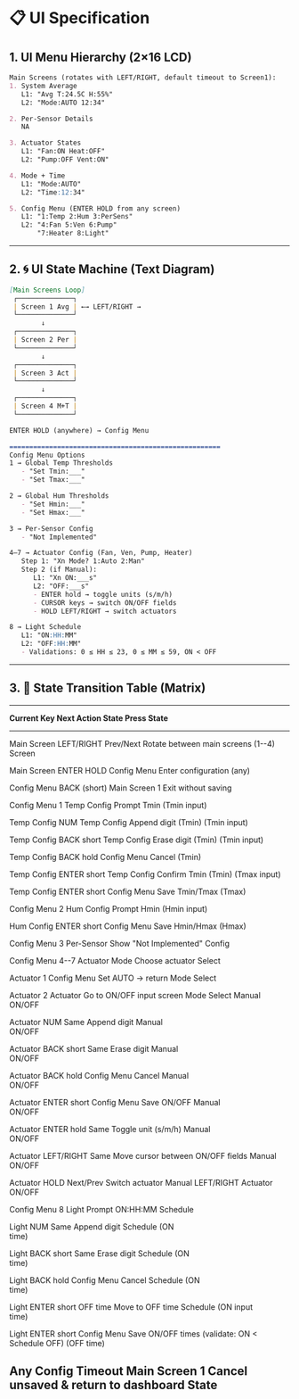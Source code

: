 # 📋 UI Specification

## 1. UI Menu Hierarchy (2×16 LCD)

``` markdown
Main Screens (rotates with LEFT/RIGHT, default timeout to Screen1):
1. System Average
   L1: "Avg T:24.5C H:55%"
   L2: "Mode:AUTO 12:34"

2. Per-Sensor Details
   NA

3. Actuator States
   L1: "Fan:ON Heat:OFF"
   L2: "Pump:OFF Vent:ON"

4. Mode + Time
   L1: "Mode:AUTO"
   L2: "Time:12:34"

5. Config Menu (ENTER HOLD from any screen)
   L1: "1:Temp 2:Hum 3:PerSens"
   L2: "4:Fan 5:Ven 6:Pump"
       "7:Heater 8:Light"
```

------------------------------------------------------------------------

## 2. 🌀 UI State Machine (Text Diagram)

``` markdown
[Main Screens Loop]
 ┌──────────────┐
 | Screen 1 Avg | ←→ LEFT/RIGHT → 
 └──────────────┘
        ↓
 ┌──────────────┐
 | Screen 2 Per | 
 └──────────────┘
        ↓
 ┌──────────────┐
 | Screen 3 Act | 
 └──────────────┘
        ↓
 ┌──────────────┐
 | Screen 4 M+T | 
 └──────────────┘

ENTER HOLD (anywhere) → Config Menu

=====================================================
Config Menu Options
1 → Global Temp Thresholds
   - "Set Tmin:___"
   - "Set Tmax:___"

2 → Global Hum Thresholds
   - "Set Hmin:___"
   - "Set Hmax:___"

3 → Per-Sensor Config
   - "Not Implemented"

4–7 → Actuator Config (Fan, Ven, Pump, Heater)
   Step 1: "Xn Mode? 1:Auto 2:Man"
   Step 2 (if Manual): 
      L1: "Xn ON:___s"
      L2: "OFF:___s"
      - ENTER hold → toggle units (s/m/h)
      - CURSOR keys → switch ON/OFF fields
      - HOLD LEFT/RIGHT → switch actuators

8 → Light Schedule
   L1: "ON:HH:MM"
   L2: "OFF:HH:MM"
   - Validations: 0 ≤ HH ≤ 23, 0 ≤ MM ≤ 59, ON < OFF
```

------------------------------------------------------------------------

## 3. 📑 State Transition Table (Matrix)

  ----------------------------------------------------------------------------
  **Current    **Key        **Next        **Action**
  State**      Press**      State**       
  ------------ ------------ ------------- ------------------------------------
  Main Screen  LEFT/RIGHT   Prev/Next     Rotate between main screens
  (1--4)                    Screen        

  Main Screen  ENTER HOLD   Config Menu   Enter configuration
  (any)                                   

  Config Menu  BACK (short) Main Screen 1 Exit without saving

  Config Menu  1            Temp Config   Prompt Tmin
                            (Tmin input)  

  Temp Config  NUM          Temp Config   Append digit
  (Tmin)                    (Tmin input)  

  Temp Config  BACK short   Temp Config   Erase digit
  (Tmin)                    (Tmin input)  

  Temp Config  BACK hold    Config Menu   Cancel
  (Tmin)                                  

  Temp Config  ENTER short  Temp Config   Confirm Tmin
  (Tmin)                    (Tmax input)  

  Temp Config  ENTER short  Config Menu   Save Tmin/Tmax
  (Tmax)                                  

  Config Menu  2            Hum Config    Prompt Hmin
                            (Hmin input)  

  Hum Config   ENTER short  Config Menu   Save Hmin/Hmax
  (Hmax)                                  

  Config Menu  3            Per-Sensor    Show "Not Implemented"
                            Config        

  Config Menu  4--7         Actuator Mode Choose actuator
                            Select        

  Actuator     1            Config Menu   Set AUTO → return
  Mode Select                             

  Actuator     2            Actuator      Go to ON/OFF input screen
  Mode Select               Manual ON/OFF 

  Actuator     NUM          Same          Append digit
  Manual                                  
  ON/OFF                                  

  Actuator     BACK short   Same          Erase digit
  Manual                                  
  ON/OFF                                  

  Actuator     BACK hold    Config Menu   Cancel
  Manual                                  
  ON/OFF                                  

  Actuator     ENTER short  Config Menu   Save ON/OFF
  Manual                                  
  ON/OFF                                  

  Actuator     ENTER hold   Same          Toggle unit (s/m/h)
  Manual                                  
  ON/OFF                                  

  Actuator     LEFT/RIGHT   Same          Move cursor between ON/OFF fields
  Manual                                  
  ON/OFF                                  

  Actuator     HOLD         Next/Prev     Switch actuator
  Manual       LEFT/RIGHT   Actuator      
  ON/OFF                                  

  Config Menu  8            Light         Prompt ON:HH:MM
                            Schedule      

  Light        NUM          Same          Append digit
  Schedule (ON                            
  time)                                   

  Light        BACK short   Same          Erase digit
  Schedule (ON                            
  time)                                   

  Light        BACK hold    Config Menu   Cancel
  Schedule (ON                            
  time)                                   

  Light        ENTER short  OFF time      Move to OFF time
  Schedule (ON              input         
  time)                                   

  Light        ENTER short  Config Menu   Save ON/OFF times (validate: ON \<
  Schedule                                OFF)
  (OFF time)                              

  Any Config   Timeout      Main Screen 1 Cancel unsaved & return to dashboard
  State                                   
  ----------------------------------------------------------------------------

